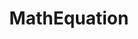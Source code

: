 ---
title: MathEquation
redirect_to: https://ucfopen.github.io/Obojobo-Docs/releases/v3.3.2/developers/obo_nodes/math_equation
---